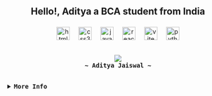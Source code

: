 <h2 align="center">Hello!, Aditya a BCA student from India</h2>

###

###

###

<div align="center">
  <img src="https://cdn.jsdelivr.net/gh/devicons/devicon/icons/html5/html5-original.svg" height="30" alt="html5 logo"  />
  <img width="12" />
  <img src="https://cdn.jsdelivr.net/gh/devicons/devicon/icons/css3/css3-original.svg" height="30" alt="css3 logo"  />
  <img width="12" />
  <img src="https://cdn.jsdelivr.net/gh/devicons/devicon/icons/javascript/javascript-original.svg" height="30" alt="javascript logo"  />
  <img width="12" />
  <img src="https://cdn.jsdelivr.net/gh/devicons/devicon/icons/react/react-original.svg" height="30" alt="react logo"  />
  <img width="12" />
  <img src="https://cdn.jsdelivr.net/npm/devicon@2.16.0/icons/vitejs/vitejs-original.svg" height="30" alt="vite logo">
   <img width="12" />
  <img src="https://cdn.jsdelivr.net/gh/devicons/devicon/icons/python/python-original.svg" height="30" alt="python logo"  />

</div>

<br>
<p align="center">
    <samp>
        <image align="center" src="https://readme-typing-svg.herokuapp.com?font=Iosevka&size=16&color=81A2BD&center=false&width=450&height=45&lines=Hi!+I'm+software+developer+i+like+to+code+and+play+games.">
      <br>
      <b>
        ~ Aditya Jaiswal ~
      </b>
    </samp>
  </p>
<br>
<details>
<summary><samp><b>More Info</b></samp></summary>

<h2></h2><br>

<p align="center">
  <samp>  
    You can reach me at [<a href="mailto:adityajaiswal5007@gmail.com">e-mail</a>]
  </samp>
</p>

<h2></h2><br>
